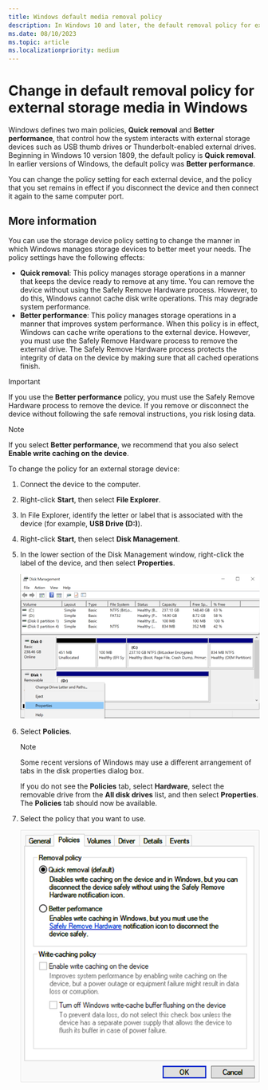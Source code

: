```yaml
---
title: Windows default media removal policy
description: In Windows 10 and later, the default removal policy for external storage media changed from Better performance to Quick removal.
ms.date: 08/10/2023
ms.topic: article
ms.localizationpriority: medium
---
```


# Change in default removal policy for external storage media in Windows

Windows defines two main policies, **Quick removal** and **Better performance**, that control how the system interacts with external storage devices such as USB thumb drives or Thunderbolt-enabled external drives. Beginning in Windows 10 version 1809, the default policy is **Quick removal**. In earlier versions of Windows, the default policy was **Better performance**.

You can change the policy setting for each external device, and the policy that you set remains in effect if you disconnect the device and then connect it again to the same computer port.

## More information

You can use the storage device policy setting to change the manner in which Windows manages storage devices to better meet your needs. The policy settings have the following effects:

- **Quick removal**: This policy manages storage operations in a manner that keeps the device ready to remove at any time. You can remove the device without using the Safely Remove Hardware process. However, to do this, Windows cannot cache disk write operations. This may degrade system performance.
- **Better performance**: This policy manages storage operations in a manner that improves system performance. When this policy is in effect, Windows can cache write operations to the external device. However, you must use the Safely Remove Hardware process to remove the external drive. The Safely Remove Hardware process protects the integrity of data on the device by making sure that all cached operations finish.

> [!IMPORTANT]
> If you use the **Better performance** policy, you must use the Safely Remove Hardware process to remove the device. If you remove or disconnect the device without following the safe removal instructions, you risk losing data.

> [!NOTE]
> If you select **Better performance**, we recommend that you also select **Enable write caching on the device**.

To change the policy for an external storage device:

1. Connect the device to the computer.
1. Right-click **Start**, then select **File Explorer**.
1. In File Explorer, identify the letter or label that is associated with the device (for example, **USB Drive (D:)**).
1. Right-click **Start**, then select **Disk Management**.
1. In the lower section of the Disk Management window, right-click the label of the device, and then select **Properties**.

   ![In Disk Management, right-click the device and click Properties.](./images/change-def-rem-policy-1.png)

1. Select **Policies**.

   > [!NOTE]
   > Some recent versions of Windows may use a different arrangement of tabs in the disk properties dialog box.
   >
   > If you do not see the **Policies** tab, select **Hardware**, select the removable drive from the **All disk drives** list, and then select **Properties**. The **Policies** tab should now be available.

1. Select the policy that you want to use.

   ![Policy options for disk management.](./images/change-def-rem-policy-2.png)
